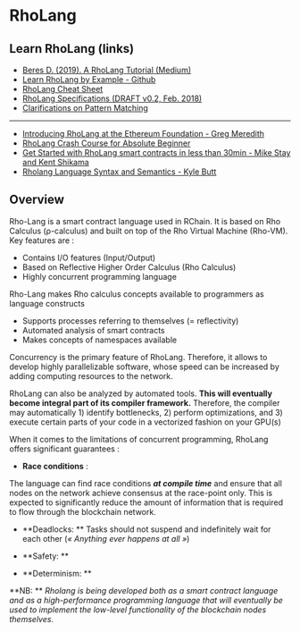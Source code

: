 # RhoLang

## Learn RhoLang (links)

- [Beres D. (2019). A RhoLang Tutorial (Medium)](https://medium.com/rchain-cooperative/a-rholang-tutorial-af0ec69da6e8)
- [Learn RhoLang by Example - Github](https://github.com/JoshOrndorff/LearnRholangByExample)
- [RhoLang Cheat Sheet](https://github.com/JoshOrndorff/LearnRholangByExample/tree/master/cheatSheet#errata)
- [RhoLang Specifications (DRAFT v0.2, Feb. 2018)](https://developer.rchain.coop/assets/rholang-spec-0.2.pdf)
- [Clarifications on Pattern Matching](https://developer.rchain.coop/assets/illegal%20moves.pdf)
----------
- [Introducing RhoLang at the Ethereum Foundation - Greg Meredith](https://www.youtube.com/watch?v=7tW1fAWg6s8&t=965s)
- [RhoLang Crash Course for Absolute Beginner](https://www.youtube.com/watch?v=RznAn_TyoPI)
- [Get Started with RhoLang smart contracts in less than 30min - Mike Stay and Kent Shikama](https://www.youtube.com/watch?v=gRxXQx3cn9c)
- [Rholang Language Syntax and Semantics - Kyle Butt](https://www.youtube.com/watch?v=fJuug_oECx8&feature=youtu.be)

## Overview

Rho-Lang is a smart contract language used in RChain. It is based on Rho Calculus (ρ-calculus) and built on top of the Rho Virtual Machine (Rho-VM). Key features are :

- Contains I/O features (Input/Output)
- Based on Reflective Higher Order Calculus (Rho Calculus)
- Highly concurrent programming language

Rho-Lang makes Rho calculus concepts available to programmers as language constructs

- Supports processes referring to themselves (= reflectivity)
- Automated analysis of smart contracts
- Makes concepts of namespaces available

Concurrency is the primary feature of RhoLang. Therefore, it allows to develop highly parallelizable software, whose speed can be increased by adding computing resources to the network.

RhoLang can also be analyzed by automated tools. **This will eventually become integral part of its compiler framework.** Therefore, the compiler may automatically 1) identify bottlenecks, 2) perform optimizations, and 3) execute certain parts of your code in a vectorized fashion on your GPU(s)

When it comes to the limitations of concurrent programming, RhoLang offers significant guarantees :

- **Race conditions** :

The language can find race conditions ***at compile time*** and ensure that all nodes on the network achieve consensus at the race-point only. This is expected to significantly reduce the amount of information that is required to flow through the blockchain network.

- **Deadlocks: ** Tasks should not suspend and indefinitely wait for each other (*« Anything ever happens at all »*)

- **Safety: **

- **Determinism: **



**NB: ** *Rholang is being developed both as a smart contract language and as a high-performance programming language that will eventually be used to implement the low-level functionality of the blockchain nodes themselves.*


